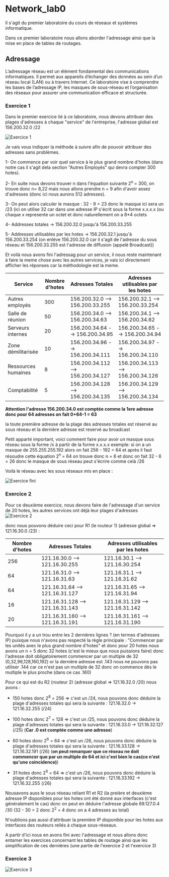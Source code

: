 # Network_lab0
Il s'agit du premier laboratoire du cours de réseaux et systèmes informatique.

Dans ce premier laboratoire nous allons aborder l'adressage ainsi que la mise en place de tables de routages.

## Adressage
L’adressage réseau est un élément fondamental des communications informatiques. Il permet aux appareils d’échanger des données au sein d’un réseau local (LAN) ou à travers Internet. Ce laboratoire vise à comprendre les bases de l’adressage IP, les masques de sous-réseau et l’organisation des réseaux pour assurer une communication efficace et structurée.

### Exercice 1
Dans le premier exercice lié à ce laboratoire, nous devons attribuer des plages d'adresses à chaque "service" de l'entreprise, l'adresse global est 156.200.32.0 /22

![Exercice 1](exo1.png)

Je vais vous indiquer la méthode à suivre afin de pouvoir attribuer des adresses sans problèmes.

1- On commence par voir quel service à le plus grand nombre d'hotes (dans notre cas il s'agit dela section "Autres Employés" qui devra compter 300 hotes).

2- En suite nous devons trouver n dans l'équation suivante 2<sup>n </sup> = 300, on trouve donc n= 8,22 mais nous allons prendre n = 9 afin d'avoir assez d'adresses (donc ici nous aurons 512 adresses).

3- On peut alors calculer le masque : 32 - 9 = 23 donc le masque ici sera un /23 (ici on utilise 32 car dans une adresse IP s'écrit sous la forme x.x.x.x (ou chaque x represente un octet et donc naturellement on a 8*4 octets

4- Addresses totales -> 156.200.32.0 jusqu'à 156.200.33.255

5- Addresses utilisables par les hotes -> 156.200.32.1 jusqu'à 156.200.33.254 (on enlève 156.200.32.0 car il s'agit de l'adresse du sous réseau et 156.200.33.255 est l'adresse de diffusion (appelé Broadcast))

Et voilà nous avons fini l'adressag pour un service, il nous reste maintenant à faire la meme chose avec les autres services, je vais ici directement afficher les réponses car la méthodologie est la meme.


| Service | Nombre d'hotes |Adresses Totales |Adresses utilisables par les hotes |
| --- | --- |--- |--- |
| Autres employés | 300 | 156.200.32.0 --> 156.200.33.255 | 156.200.32.1 --> 156.200.33.254 |
| Salle de réunion | 50 | 156.200.34.0 --> 156.200.34.63 | 156.200.34.1 --> 156.200.34.62 |
| Serveurs internes | 20 | 156.200.34.64 --> 156.200.34.95 | 156.200.34.65 --> 156.200.34.94 |
| Zone démilitarisée | 10 | 156.200.34.96 --> 156.200.34.111 | 156.200.34.97 --> 156.200.34.110 |
| Ressources humaines | 8 | 156.200.34.112 --> 156.200.34.127 | 156.200.34.113 --> 156.200.34.126 |
| Comptabilité | 5 | 156.200.34.128 --> 156.200.34.135 | 156.200.34.129 --> 156.200.34.134 |

**Attention l'adresse 156.200.34.0 est comptée comme la 1ere adresse donc pour 64 adresses on fait 0+64-1 = 63**

la toute première adresse de la plage des adresses totales est réservé au sous réseau et la dernière adresse est reservé au broadcast

Petit apparté important, voici comment faire pour avoir un masque sous réseau sous la forme /x à partir de la forme x.x.x.x exemple: si on a un masque de 255.255.255.192 alors on fait 256 - 192 = 64 et après il faut résoudre cette équation 2<sup>n </sup> = 64 on trouve donc n = 6 et donc on fait 32 - 6 = 26 donc le masque de sous réseau peut s'écrire comme celà /26

Voilà le réseau avec les sous réseaux mis en place : 

![Exercice fini](archi.png)


### Exercice 2

Pour ce deuxième exercice, nous devons faire de l'adressage d'un service de 20 hotes, les autres services ont déjà leur plages d'adresses
![Exercice 2](exo2.png)

donc nous pouvons déduire ceci pour R1 (le routeur 1) (adresse global => 121.16.30.0 /23) :

| Nombre d'hotes |Adresses Totales |Adresses utilisables par les hotes |
| --- |--- |--- |
| 256 | 121.16.30.0 --> 121.16.30.255 | 121.16.30.1 --> 121.16.30.254 |
| 64 | 121.16.31.0 --> 121.16.31.63 | 121.16.31.1 --> 121.16.31.62 |
| 64 | 121.16.31.64 --> 121.16.31.127 | 121.16.31.65 --> 121.16.31.94 |
| 16 | 121.16.31.128 --> 121.16.31.143 | 121.16.31.129 --> 121.16.31.142 |
| 20 | 121.16.31.160 --> 121.16.31.191 | 121.16.31.161 --> 121.16.31.190 |

Pourquoi il y a un trou entre les 2 dernières lignes ? (en termes d'adresses IP) puisque nous n'avons pas respecté la règle principale : "Commencer par les unités avec le plus grand nombre d'hotes" et donc pour 20 hotes nous avons un n = 5 donc 32 hotes (c'est le mieux que nous puissions faire) donc l'adresse doit obligatoirement commencer par un multiple de 32 (0,32,96,128,160,192) or la dernière adresse est .143 nous ne pouvons pas utiliser .144 car ce n'est pas un multiple de 32 donc on commence dès le multiple le plus proche (dans ce cas .160)

Pour ce qui est du R2 (routeur 2) (adresse global => 121.16.32.0 /20) nous avons  :

- 150 hotes donc 2<sup>8</sup> = 256 => c'est un /24, nous pouvons donc déduire la plage d'adresses totales qui sera la suivante : 121.16.32.0 -> 121.16.32.255 (/24)

- 100 hotes donc 2<sup>7</sup> = 128 => c'est un /25, nous pouvons donc déduire la plage d'adresses totales qui sera la suivante : 121.16.33.0 -> 121.16.32.127 (/25) (**Car .0 est comptée comme une adresse**)

- 60 hotes donc 2<sup>6</sup> = 64 => c'est un /26, nous pouvons donc déduire la plage d'adresses totales qui sera la suivante : 121.16.33.128 -> 121.16.32.191 (/26) (**on peut remarquer que ce réseau ne doit commencer que par un multiple de 64 et ici c'est bien le cas(ce n'est qu'une coincidence)**)

- 31 hotes donc 2<sup>6</sup> = 64 => c'est un /26, nous pouvons donc déduire la plage d'adresses totales qui sera la suivante : 121.16.33.192 -> 121.16.32.255 (/26)


Nousavons auss le sous réseau reliant R1 et R2 (la preière et deuxième adresse IP disponibles pour les hotes ont été donné aux interfaces (c'est généralement le cas) donc on peut en déduire l'adresse globale 89.127.0.4 /30 (32 - 30 = 2 donc 2<sup>2</sup> = 4 donc on a 4 adresses au total)

N'oublions pas aussi d'attribuer la première IP disponible pour les hotes aux interfaces des routeurs reliés à chaque sous-réseaux.

A partir d'ici nous en avons fini avec l'adressage et nous allons donc entamer les exercices concernant les tables de routage ainsi que les simplification de ces dernières (une partie de l'exercice 2 et l'exercice 3)

### Exercice 3
![Exercice 3](exo3.png)
